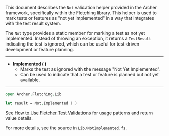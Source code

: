 <!-- (dl
(section-meta
  (title Not Validation Helper)
)
) -->

This document describes the `Not` validation helper provided in the Archer framework, specifically within the Fletching library. This helper is used to mark tests or features as "not yet implemented" in a way that integrates with the test result system.


<!-- (dl (# Overview)) -->

The `Not` type provides a static member for marking a test as not yet implemented. Instead of throwing an exception, it returns a `TestResult` indicating the test is ignored, which can be useful for test-driven development or feature planning.

---


<!-- (dl (# Not Validation Method)) -->

- **Implemented ( )**
  - Marks the test as ignored with the message "Not Yet Implemented".
  - Can be used to indicate that a test or feature is planned but not yet available.

---


<!-- (dl (# Usage Example)) -->

```fsharp
open Archer.Fletching.Lib

let result = Not.Implemented ( )
```


See [How to Use Fletcher Test Validations](#how-to-use-fletcher-test-validations) for usage patterns and return value details.

For more details, see the source in `Lib/NotImplemented.fs`.
